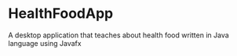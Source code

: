 # HealthFoodApp
A desktop application that teaches about health food written in Java language using Javafx
